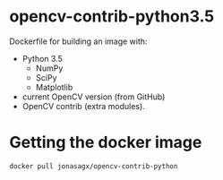 # opencv-contrib-python3.5

Dockerfile for building an image with:

- Python 3.5
  - NumPy
  - SciPy
  - Matplotlib 
- current OpenCV version (from GitHub)
- OpenCV contrib (extra modules).

# Getting the docker image
```
docker pull jonasagx/opencv-contrib-python
```
